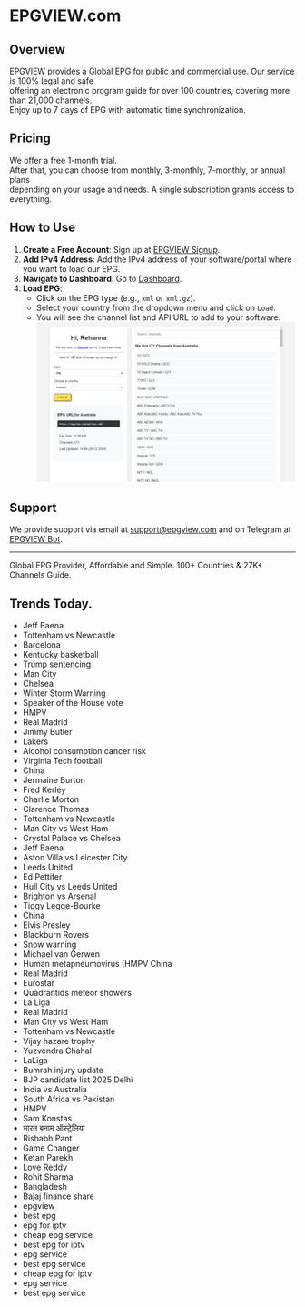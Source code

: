 # EPGVIEW.com



## Overview
EPGVIEW provides a Global EPG for public and commercial use. Our service is 100% legal and safe\
offering an electronic program guide for over 100 countries, covering more than 21,000 channels.\
Enjoy up to 7 days of EPG with automatic time synchronization.

## Pricing
We offer a free 1-month trial. \
After that, you can choose from monthly, 3-monthly, 7-monthly, or annual plans \
depending on your usage and needs. A single subscription grants access to everything.

## How to Use
1. **Create a Free Account**: Sign up at [EPGVIEW Signup](https://epgview.com/signup.php).
2. **Add IPv4 Address**: Add the IPv4 address of your software/portal where you want to load our EPG.
3. **Navigate to Dashboard**: Go to [Dashboard](https://epgview.com/dashboard.php).
4. **Load EPG**:
   - Click on the EPG type (e.g., `xml` or `xml.gz`).
   - Select your country from the dropdown menu and click on `Load`.
   - You will see the channel list and API URL to add to your software.
![EPGVIEW](img/dashboard.png)
## Support
We provide support via email at [support@epgview.com](mailto:support@epgview.com) and on Telegram at [EPGVIEW Bot](https://t.me/epgview_bot).

---

Global EPG Provider, Affordable and Simple. 100+ Countries & 27K+ Channels Guide.

## Trends Today.

- Jeff Baena
- Tottenham vs Newcastle
- Barcelona
- Kentucky basketball
- Trump sentencing
- Man City
- Chelsea
- Winter Storm Warning
- Speaker of the House vote
- HMPV
- Real Madrid
- Jimmy Butler
- Lakers
- Alcohol consumption cancer risk
- Virginia Tech football
- China
- Jermaine Burton
- Fred Kerley
- Charlie Morton
- Clarence Thomas
- Tottenham vs Newcastle
- Man City vs West Ham
- Crystal Palace vs Chelsea
- Jeff Baena
- Aston Villa vs Leicester City
- Leeds United
- Ed Pettifer
- Hull City vs Leeds United
- Brighton vs Arsenal
- Tiggy Legge-Bourke
- China
- Elvis Presley
- Blackburn Rovers
- Snow warning
- Michael van Gerwen
- Human metapneumovirus (HMPV China
- Real Madrid
- Eurostar
- Quadrantids meteor showers
- La Liga
- Real Madrid
- Man City vs West Ham
- Tottenham vs Newcastle
- Vijay hazare trophy
- Yuzvendra Chahal
- LaLiga
- Bumrah injury update
- BJP candidate list 2025 Delhi
- India vs Australia
- South Africa vs Pakistan
- HMPV
- Sam Konstas
- भारत बनाम ऑस्ट्रेलिया
- Rishabh Pant
- Game Changer
- Ketan Parekh
- Love Reddy
- Rohit Sharma
- Bangladesh
- Bajaj finance share
- epgview
- best epg
- epg for iptv
- cheap epg service
- best epg for iptv
- epg service
- best epg service
- cheap epg for iptv
- epg service
- best epg service
